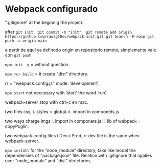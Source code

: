 # Webpack configurado
".gitignore" at the beginnig the project.

after ```git init 
git commit -m "init" 
git remote add origin https://github.com/raulgfDev/webpack-init.git
git branch -M main
git push -u origin main``` 

a partir de aquí ya definodo origin en repositorio remoto, simplemente vale con ```git push```

```npm init -y``` = without question.

```npm run build``` = it create "dist" directory.

rr = "webpack.config.js" mode: ‘development’.

```npm start```   not neccesary with ‘start’ the word ‘run’.

webpack-server stop with ctrl+c en mac.

two files css, i. styles = global. ii. import in componets.js

two ways charge imgs i. import in componets.js ii. lib of webpack = copyPuglin.

two webpack.config files i.Dev ii.Prod, rr dev file is the same when webpack-server.

```npm install``` for the "node_module" directory, take like model the dependencies of "package.json" file.
Relation with .gitignore that applies over "node_module" and "dist" directories.

